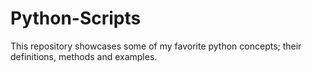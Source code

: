 # Python-Scripts
This repository showcases some of my favorite python concepts; their definitions, methods and examples. 
